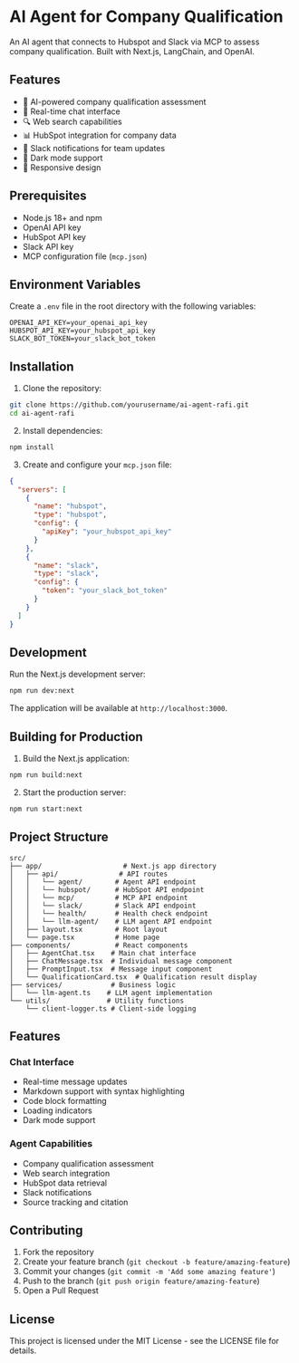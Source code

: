 # AI Agent for Company Qualification

An AI agent that connects to Hubspot and Slack via MCP to assess company qualification. Built with Next.js, LangChain, and OpenAI.

## Features

- 🤖 AI-powered company qualification assessment
- 🔄 Real-time chat interface
- 🔍 Web search capabilities
- 📊 HubSpot integration for company data
- 💬 Slack notifications for team updates
- 🌙 Dark mode support
- 📱 Responsive design

## Prerequisites

- Node.js 18+ and npm
- OpenAI API key
- HubSpot API key
- Slack API key
- MCP configuration file (`mcp.json`)

## Environment Variables

Create a `.env` file in the root directory with the following variables:

```env
OPENAI_API_KEY=your_openai_api_key
HUBSPOT_API_KEY=your_hubspot_api_key
SLACK_BOT_TOKEN=your_slack_bot_token
```

## Installation

1. Clone the repository:
```bash
git clone https://github.com/yourusername/ai-agent-rafi.git
cd ai-agent-rafi
```

2. Install dependencies:
```bash
npm install
```

3. Create and configure your `mcp.json` file:
```json
{
  "servers": [
    {
      "name": "hubspot",
      "type": "hubspot",
      "config": {
        "apiKey": "your_hubspot_api_key"
      }
    },
    {
      "name": "slack",
      "type": "slack",
      "config": {
        "token": "your_slack_bot_token"
      }
    }
  ]
}
```

## Development

Run the Next.js development server:
```bash
npm run dev:next
```

The application will be available at `http://localhost:3000`.

## Building for Production

1. Build the Next.js application:
```bash
npm run build:next
```

2. Start the production server:
```bash
npm run start:next
```

## Project Structure

```
src/
├── app/                    # Next.js app directory
│   ├── api/               # API routes
│   │   └── agent/        # Agent API endpoint
│   │   └── hubspot/      # HubSpot API endpoint
│   │   └── mcp/          # MCP API endpoint
│   │   └── slack/        # Slack API endpoint
│   │   └── health/       # Health check endpoint
│   │   └── llm-agent/    # LLM agent API endpoint
│   ├── layout.tsx        # Root layout
│   └── page.tsx          # Home page
├── components/           # React components
│   ├── AgentChat.tsx    # Main chat interface
│   ├── ChatMessage.tsx  # Individual message component
│   ├── PromptInput.tsx  # Message input component
│   └── QualificationCard.tsx  # Qualification result display
├── services/            # Business logic
│   └── llm-agent.ts    # LLM agent implementation
└── utils/              # Utility functions
    └── client-logger.ts # Client-side logging
```

## Features

### Chat Interface
- Real-time message updates
- Markdown support with syntax highlighting
- Code block formatting
- Loading indicators
- Dark mode support

### Agent Capabilities
- Company qualification assessment
- Web search integration
- HubSpot data retrieval
- Slack notifications
- Source tracking and citation

## Contributing

1. Fork the repository
2. Create your feature branch (`git checkout -b feature/amazing-feature`)
3. Commit your changes (`git commit -m 'Add some amazing feature'`)
4. Push to the branch (`git push origin feature/amazing-feature`)
5. Open a Pull Request

## License

This project is licensed under the MIT License - see the LICENSE file for details. 